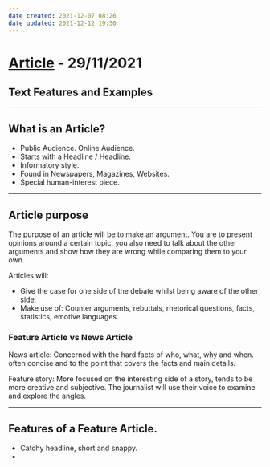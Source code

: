 ```yaml
---
date created: 2021-12-07 08:26
date updated: 2021-12-12 19:30
---
```


# <ins>Article</ins> - 29/11/2021

## Text Features and Examples

---

## What is an Article?

- Public Audience. Online Audience.
- Starts with a Headline / Headline.
- Informatory style.
- Found in Newspapers, Magazines, Websites.
- Special human-interest piece.

---

## Article purpose

The purpose of an article will  be to make an argument.
You are to present opinions around a certain topic, you also need to talk about the other arguments and show how they are wrong while comparing them to your own.

Articles will:

- Give the case for one side of the debate whilst being aware of the other side.
- Make use of: Counter arguments, rebuttals, rhetorical questions, facts, statistics, emotive languages.

### Feature Article vs News Article

News article: Concerned with the hard facts of who, what, why and when. often concise and to the point that covers the facts and main details.

Feature story: More focused on the interesting side of a story, tends to be more creative and subjective. The journalist will use their voice to examine and explore the angles.

---

## Features of a Feature Article.

- Catchy headline, short and snappy.
-
